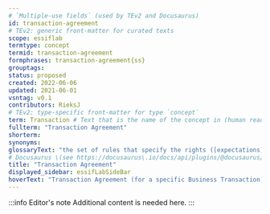 ```yaml
---
# `Multiple-use fields` (used by TEv2 and Docusaurus)
id: transaction-agreement
# TEv2: generic front-matter for curated texts
scope: essiflab
termtype: concept
termid: transaction-agreement
formphrases: transaction-agreement{ss}
grouptags:
status: proposed
created: 2022-06-06
updated: 2021-06-01
vsntag: v0.1
contributors: RieksJ
# TEv2: type-specific front-matter for type `concept`
term: Transaction # Text that is the name of the concept in (human readable) texts.
fullterm: "Transaction Agreement"
shorterm:
synonyms:
glossaryText: "the set of rules that specify the rights ([expectations](@)) and duties ([obligations](@)) of [participants](@) towards one another in the context of a specific [business transaction](@)."
# Docusaurus \(see https://docusaurus\.io/docs/api/plugins/@docusaurus/plugin-content-docs#markdown-front-matter\):
title: "Transaction Agreement"
displayed_sidebar: essifLabSideBar
hoverText: "Transaction Agreement (for a specific Business Transaction): the set of rules that specify the rights (Expectations) and duties (Obligations) of Participants towards one another in the context of a specific Business Transaction."
---
```


:::info Editor's note
Additional content is needed here.
:::
